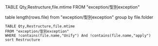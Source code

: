 
TABLE Qty,Restructure,file.mtime
FROM "exception/型別exception"

table length(rows.file)
from "exception/型別exception"
group by file.folder


```dataview
TABLE Qty,Restructure,file.mtime
FROM "exception/型別exception"
WHERE !contains(file.name,"Unify") And !contains(file.name,"apply")
sort Restructure
